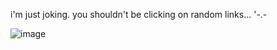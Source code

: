 i'm just joking. you shouldn't be clicking on random links... '-.-

![image](https://github.com/user-attachments/assets/f3cc9b88-cd47-4574-bc08-f60139f348cd)
